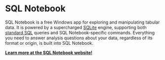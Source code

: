 # SQL Notebook

SQL Notebook is a free Windows app for exploring and manipulating tabular data.
It is powered by a supercharged [SQLite](https://www.sqlite.org/) engine, supporting both [standard SQL](https://en.wikipedia.org/wiki/SQL-92) queries and SQL Notebook-specific commands.
Everything you need to answer analysis questions about your data, regardless of its format or origin, is built into SQL Notebook.

[**Learn more at the SQL Notebook website!**](https://sqlnotebook.com)
